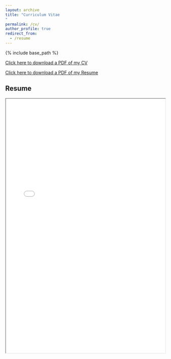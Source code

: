 ```yaml
---
layout: archive
title: "Curriculum Vitae
"
permalink: /cv/
author_profile: true
redirect_from:
  - /resume
---
```


{% include base_path %}

[Click here to download a PDF of my CV](http://saikath1.github.io/files/Bhattacharya_CV.pdf)

[Click here to download a PDF of my Resume](http://saikath1.github.io/files/Resume.pdf)
<body>
   <h2>Resume</h2>
   <iframe src="/files/Resume.pdf" width="100%" height="800px">
   </iframe>
 </body>

